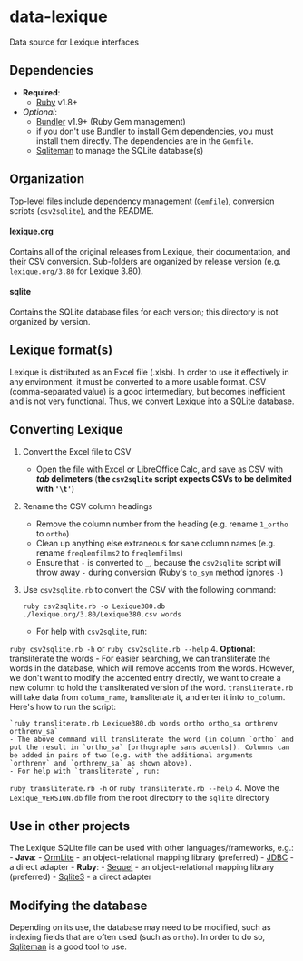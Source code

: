 # data-lexique
Data source for Lexique interfaces

## Dependencies
- **Required**:
	- [Ruby](https://www.ruby-lang.org/en/downloads) v1.8+
- *Optional*:
	- [Bundler](http://bundler.io) v1.9+ (Ruby Gem management)
	- if you don't use Bundler to install Gem dependencies, you must install them directly. The dependencies are in the `Gemfile`.
	- [Sqliteman](http://sqliteman.com) to manage the SQLite database(s)

## Organization
Top-level files include dependency management (`Gemfile`), conversion scripts (`csv2sqlite`), and the README.
#### lexique.org
Contains all of the original releases from Lexique, their documentation, and their CSV conversion. Sub-folders are organized by release version (e.g. `lexique.org/3.80` for Lexique 3.80).
#### sqlite
Contains the SQLite database files for each version; this directory is not organized by version.

## Lexique format(s)
Lexique is distributed as an Excel file (.xlsb). In order to use it effectively in any environment, it must be converted to a more usable format. CSV (comma-separated value) is a good intermediary, but becomes inefficient and is not very functional. Thus, we convert Lexique into a SQLite database.

## Converting Lexique
1. Convert the Excel file to CSV
	- Open the file with Excel or LibreOffice Calc, and save as CSV with ***tab* delimeters** (**the `csv2sqlite` script expects CSVs to be delimited with `'\t'`**)
2. Rename the CSV column headings
	- Remove the column number from the heading (e.g. rename `1_ortho` to `ortho`)
	- Clean up anything else extraneous for sane column names (e.g. rename `freqlemfilms2` to `freqlemfilms`)
	- Ensure that `-` is converted to `_`, because the `csv2sqlite` script will throw away `-` during conversion (Ruby's `to_sym` method ignores `-`)
3. Use `csv2sqlite.rb` to convert the CSV with the following command:

    `ruby csv2sqlite.rb -o Lexique380.db ./lexique.org/3.80/Lexique380.csv words`
	- For help with `csv2sqlite`, run:

  `ruby csv2sqlite.rb -h` or `ruby csv2sqlite.rb --help`
4. **Optional**: transliterate the words
	- For easier searching, we can transliterate the words in the database, which will remove accents from the words. However, we don't want to modify the accented entry directly, we want to create a new column to hold the transliterated version of the word. `transliterate.rb` will take data from `column_name`, transliterate it, and enter it into `to_column`. Here's how to run the script:

    `ruby transliterate.rb Lexique380.db words ortho ortho_sa orthrenv orthrenv_sa`
	- The above command will transliterate the word (in column `ortho` and put the result in `ortho_sa` [orthographe sans accents]). Columns can be added in pairs of two (e.g. with the additional arguments `orthrenv` and `orthrenv_sa` as shown above).
	- For help with `transliterate`, run:

  `ruby transliterate.rb -h` or `ruby transliterate.rb --help`
4. Move the `Lexique_VERSION.db` file from the root directory to the `sqlite` directory

## Use in other projects
The Lexique SQLite file can be used with other languages/frameworks, e.g.:
	- **Java**: 
		- [OrmLite](http://ormlite.com) - an object-relational mapping library (preferred)
		- [JDBC](https://docs.oracle.com/javase/tutorial/jdbc/basics) - a direct adapter
	- **Ruby**:
		- [Sequel](http://sequel.jeremyevans.net/index.html) - an object-relational mapping library (preferred)
		- [Sqlite3](https://rubygems.org/gems/sqlite3) - a direct adapter

## Modifying the database
Depending on its use, the database may need to be modified, such as indexing fields that are often used (such as `ortho`). In order to do so, [Sqliteman](http://sqliteman.com) is a good tool to use.
